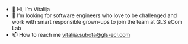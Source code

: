 - 👋 Hi, I’m Vitalija
- 👀 I’m looking for software engineers who love to be challenged and work with smart responsible grown-ups to join the team at GLS eCom Lab
- 📫 How to reach me vitalija.subota@gls-ecl.com

<!---
vitabird/vitabird is a ✨ special ✨ repository because its `README.md` (this file) appears on your GitHub profile.
You can click the Preview link to take a look at your changes.
--->
